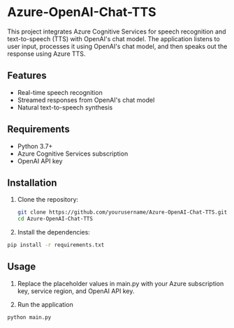 # Azure-OpenAI-Chat-TTS

This project integrates Azure Cognitive Services for speech recognition and text-to-speech (TTS) with OpenAI's chat model. The application listens to user input, processes it using OpenAI's chat model, and then speaks out the response using Azure TTS.

## Features

- Real-time speech recognition
- Streamed responses from OpenAI's chat model
- Natural text-to-speech synthesis

## Requirements

- Python 3.7+
- Azure Cognitive Services subscription
- OpenAI API key

## Installation

1. Clone the repository:
   ```sh
   git clone https://github.com/yourusername/Azure-OpenAI-Chat-TTS.git
   cd Azure-OpenAI-Chat-TTS
   ```
2. Install the dependencies:

```sh
pip install -r requirements.txt
```

## Usage

1. Replace the placeholder values in main.py with your Azure subscription key, service region, and OpenAI API key.

2. Run the application

```sh
python main.py
```
